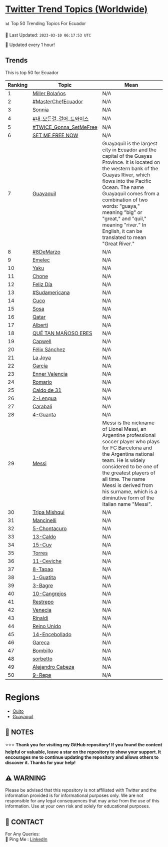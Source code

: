[Twitter Trend Topics (Worldwide)](https://github.com/ErcinDedeoglu/Twitter-Trend-Topics)
==========


📊 Top 50 Trending Topics For Ecuador

📆 Last Updated: `2023-03-10 06:17:53 UTC`

🔧 Updated every 1 hour!


## Trends

This is top 50 for Ecuador

| Ranking | Topic | Mean |
| ------- | ------------ | ------------ |
| 1 | [Miller Bolaños](http://twitter.com/search?q=Miller+Bola%c3%b1os) | N/A |
| 2 | [#MasterChefEcuador](http://twitter.com/search?q=%23MasterChefEcuador) | N/A |
| 3 | [Sonnia](http://twitter.com/search?q=Sonnia) | N/A |
| 4 | [#내_모든걸_걸어_트와이스](http://twitter.com/search?q=%23%eb%82%b4_%eb%aa%a8%eb%93%a0%ea%b1%b8_%ea%b1%b8%ec%96%b4_%ed%8a%b8%ec%99%80%ec%9d%b4%ec%8a%a4) | N/A |
| 5 | [#TWICE_Gonna_SetMeFree](http://twitter.com/search?q=%23TWICE_Gonna_SetMeFree) | N/A |
| 6 | [SET ME FREE NOW](http://twitter.com/search?q=SET+ME+FREE+NOW) | N/A |
| 7 | [Guayaquil](http://twitter.com/search?q=Guayaquil) | Guayaquil is the largest city in Ecuador and the capital of the Guayas Province. It is located on the western bank of the Guayas River, which flows into the Pacific Ocean. The name Guayaquil comes from a combination of two words: "guaya," meaning "big" or "great," and "quil," meaning "river." In English, it can be translated to mean "Great River." |
| 8 | [#8DeMarzo](http://twitter.com/search?q=%238DeMarzo) | N/A |
| 9 | [Emelec](http://twitter.com/search?q=Emelec) | N/A |
| 10 | [Yaku](http://twitter.com/search?q=Yaku) | N/A |
| 11 | [Chone](http://twitter.com/search?q=Chone) | N/A |
| 12 | [Feliz Día](http://twitter.com/search?q=Feliz+D%c3%ada) | N/A |
| 13 | [#Sudamericana](http://twitter.com/search?q=%23Sudamericana) | N/A |
| 14 | [Cuco](http://twitter.com/search?q=Cuco) | N/A |
| 15 | [Sosa](http://twitter.com/search?q=Sosa) | N/A |
| 16 | [Qatar](http://twitter.com/search?q=Qatar) | N/A |
| 17 | [Alberti](http://twitter.com/search?q=Alberti) | N/A |
| 18 | [QUÉ TAN MAÑOSO ERES](http://twitter.com/search?q=QU%c3%89+TAN+MA%c3%91OSO+ERES) | N/A |
| 19 | [Capwell](http://twitter.com/search?q=Capwell) | N/A |
| 20 | [Félix Sánchez](http://twitter.com/search?q=F%c3%a9lix+S%c3%a1nchez) | N/A |
| 21 | [La Joya](http://twitter.com/search?q=La+Joya) | N/A |
| 22 | [García](http://twitter.com/search?q=Garc%c3%ada) | N/A |
| 23 | [Enner Valencia](http://twitter.com/search?q=Enner+Valencia) | N/A |
| 24 | [Romario](http://twitter.com/search?q=Romario) | N/A |
| 25 | [Caldo de 31](http://twitter.com/search?q=Caldo+de+31) | N/A |
| 26 | [2-Lengua](http://twitter.com/search?q=2-Lengua) | N/A |
| 27 | [Carabali](http://twitter.com/search?q=Carabali) | N/A |
| 28 | [4-Guanta](http://twitter.com/search?q=4-Guanta) | N/A |
| 29 | [Messi](http://twitter.com/search?q=Messi) | Messi is the nickname of Lionel Messi, an Argentine professional soccer player who plays for FC Barcelona and the Argentina national team. He is widely considered to be one of the greatest players of all time. The name Messi is derived from his surname, which is a diminutive form of the Italian name "Messi". |
| 30 | [Tripa Mishqui](http://twitter.com/search?q=Tripa+Mishqui) | N/A |
| 31 | [Mancinelli](http://twitter.com/search?q=Mancinelli) | N/A |
| 32 | [5-Chontacuro](http://twitter.com/search?q=5-Chontacuro) | N/A |
| 33 | [13-Caldo](http://twitter.com/search?q=13-Caldo) | N/A |
| 34 | [15-Cuy](http://twitter.com/search?q=15-Cuy) | N/A |
| 35 | [Torres](http://twitter.com/search?q=Torres) | N/A |
| 36 | [11-Ceviche](http://twitter.com/search?q=11-Ceviche) | N/A |
| 37 | [8-Tapao](http://twitter.com/search?q=8-Tapao) | N/A |
| 38 | [1-Guatita](http://twitter.com/search?q=1-Guatita) | N/A |
| 39 | [3-Bagre](http://twitter.com/search?q=3-Bagre) | N/A |
| 40 | [10-Cangrejos](http://twitter.com/search?q=10-Cangrejos) | N/A |
| 41 | [Restrepo](http://twitter.com/search?q=Restrepo) | N/A |
| 42 | [Venecia](http://twitter.com/search?q=Venecia) | N/A |
| 43 | [Rinaldi](http://twitter.com/search?q=Rinaldi) | N/A |
| 44 | [Reino Unido](http://twitter.com/search?q=Reino+Unido) | N/A |
| 45 | [14-Encebollado](http://twitter.com/search?q=14-Encebollado) | N/A |
| 46 | [Gareca](http://twitter.com/search?q=Gareca) | N/A |
| 47 | [Bombillo](http://twitter.com/search?q=Bombillo) | N/A |
| 48 | [sorbetto](http://twitter.com/search?q=sorbetto) | N/A |
| 49 | [Alejandro Cabeza](http://twitter.com/search?q=Alejandro+Cabeza) | N/A |
| 50 | [9-Repe](http://twitter.com/search?q=9-Repe) | N/A |



# Regions

* [Quito](</Ecuador/Quito.md>)
* [Guayaquil](</Ecuador/Guayaquil.md>)



## 📝 NOTES

⭐⭐⭐ **Thank you for visiting my GitHub repository! If you found the content helpful or valuable, leave a star on the repository to show your support. It encourages me to continue updating the repository and allows others to discover it. Thanks for your help!**


## ⚠️ WARNING

Please be advised that this repository is not affiliated with Twitter and the information provided is for informational purposes only. We are not responsible for any legal consequences that may arise from the use of this information. Use at your own risk and solely for educational purposes.


## 📨 CONTACT

 For Any Queries:  
            🏓 Ping Me : [LinkedIn](https://www.linkedin.com/in/ercindedeoglu/)
